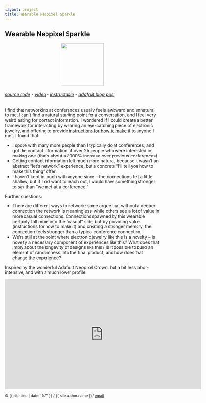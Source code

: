 ```yaml
---
layout: project
title: Wearable Neopixel Sparkle
---
```


<style>
img { max-width: 500px; }
</style>

## Wearable Neopixel Sparkle

<style>
img { display: inline; }
img#neopixel-sparkle { width: 10em; }
img.proj { display: block; margin: auto; }
</style>

<img id="neopixel-sparkle" class="proj" src="/src/img/sparkle-gif.gif">


###### [source code][github] - [video][video] - [instructable][instructable] - [adafruit blog post][adafruit-neopixel]


I find that networking at conferences usually feels awkward and unnatural to me. I can’t find a natural starting point for a conversation, and I feel very weird asking for contact information. I wondered if I could create a better framework for interacting by wearing an eye-catching piece of electronic jewelry, and offering to provide [instructions for how to make it][instructable] to anyone I met. I found that:

- I spoke with many more people than I typically do at conferences, and got the contact information of over 25 people who were interested in making one (that’s about a 8000% increase over previous conferences).
- Getting contact information felt much more natural, because it wasn’t an abstract “let’s network” experience, but a concrete “I’ll tell you how to make this thing” offer.
- I haven’t kept in touch with anyone since – the connections felt a little shallow, but if I did want to reach out, I would have something stronger to say than “we met at a conference.”


Further questions:

- There are different ways to network: some argue that without a deeper connection the network is meaningless, while others see a lot of value in more casual connections. Connections spawned by this wearable certainly fall more into the “casual” side, but by providing value (instructions for how to make it) and creating a stronger memory, the connection feels stronger than a typical conference connection.
- We’re still at the point where electronic jewelry like this is a novelty – is novelty a necessary component of experiences like this? What does that imply about the longevity of designs like this? Is it possible to build an element of randomness into the final product, and how does that change the experience?

Inspired by the wonderful Adafruit Neopixel Crown, but a bit less labor-intensive, and with a much lower profile.


<center>
<iframe width="640" height="360" src="https://www.youtube.com/embed/iLoJX2KLo94" frameborder="0" allowfullscreen></iframe>
</center>

<small> &copy; {{ site.time | date: '%Y' }} / {{ site.author.name }} /
[email][mail]</small>

[mail]:mailto:molecule@berkeley.edu
[github]:https://github.com/molecule/neopixelplasma
[video]:https://www.youtube.com/watch?v=iLoJX2KLo94
[instructable]:http://www.instructables.com/id/Wearable-Neopixel-Sparkle/
[adafruit-neopixel]:https://blog.adafruit.com/2015/10/28/neopixels-for-fauxhawks-and-other-hair-fun-wearablewednesday/

